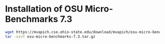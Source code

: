 # Installation of OSU Micro-Benchmarks 7.3

```bash
wget https://mvapich.cse.ohio-state.edu/download/mvapich/osu-micro-benchmarks-7.3.tar.gz
tar -xzvf osu-micro-benchmarks-7.3.tar.gz
```
